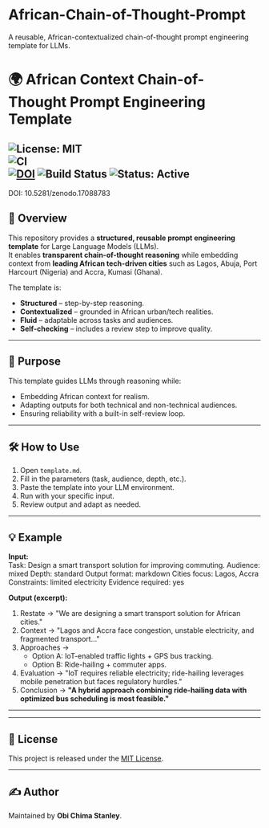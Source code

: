 # African-Chain-of-Thought-Prompt
A reusable, African-contextualized chain-of-thought prompt engineering template for LLMs.
# 🌍 African Context Chain-of-Thought Prompt Engineering Template  

![License: MIT](https://img.shields.io/badge/License-MIT-green.svg)   
![CI](https://github.com/chimaobim1/African-Chain-of-Thought-Prompt/actions/workflows/ci.yml/badge.svg)  
[![DOI](https://zenodo.org/badge/DOI/10.5281/zenodo.17088783.svg)](https://doi.org/10.5281/zenodo.17088783)
![Build Status](https://github.com/chimaobim1/African-Chain-of-Thought-Prompt/actions/workflows/ci.yml/badge.svg?branch=main)
![Status: Active](https://img.shields.io/badge/Status-Active-blue.svg) 
---
DOI: 10.5281/zenodo.17088783

## 📌 Overview  
This repository provides a **structured, reusable prompt engineering template** for Large Language Models (LLMs).  
It enables **transparent chain-of-thought reasoning** while embedding context from **leading African tech-driven cities** such as Lagos, Abuja, Port Harcourt (Nigeria) and Accra, Kumasi (Ghana).  

The template is:  
- **Structured** – step-by-step reasoning.  
- **Contextualized** – grounded in African urban/tech realities.  
- **Fluid** – adaptable across tasks and audiences.  
- **Self-checking** – includes a review step to improve quality.  

---

## 🎯 Purpose  
This template guides LLMs through reasoning while:  
- Embedding African context for realism.  
- Adapting outputs for both technical and non-technical audiences.  
- Ensuring reliability with a built-in self-review loop.  

---

## 🛠️ How to Use  
1. Open `template.md`.  
2. Fill in the parameters (task, audience, depth, etc.).  
3. Paste the template into your LLM environment.  
4. Run with your specific input.  
5. Review output and adapt as needed.  

---

## 💡 Example  

**Input:**  
Task: Design a smart transport solution for improving commuting.
Audience: mixed
Depth: standard
Output format: markdown
Cities focus: Lagos, Accra
Constraints: limited electricity
Evidence required: yes


**Output (excerpt):**  
1. Restate → "We are designing a smart transport solution for African cities."  
2. Context → "Lagos and Accra face congestion, unstable electricity, and fragmented transport..."  
3. Approaches →  
   - Option A: IoT-enabled traffic lights + GPS bus tracking.  
   - Option B: Ride-hailing + commuter apps.  
4. Evaluation → "IoT requires reliable electricity; ride-hailing leverages mobile penetration but faces regulatory hurdles."  
5. Conclusion → **"A hybrid approach combining ride-hailing data with optimized bus scheduling is most feasible."**  

---

 
---

## 📜 License  
This project is released under the [MIT License](LICENSE).  

---

## ✍️ Author  
Maintained by **Obi Chima Stanley**.  

